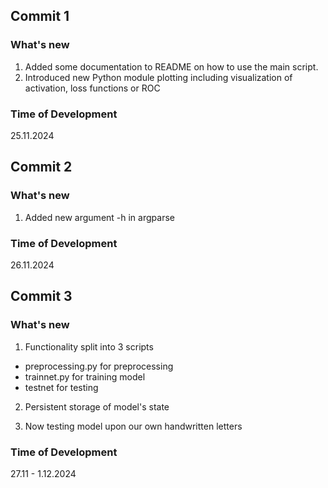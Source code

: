 

## Commit 1

### What's new

1) Added some documentation to README on how to use the main script.
2) Introduced new Python module plotting including visualization of activation, loss functions or ROC

### Time of Development

25.11.2024


## Commit 2

### What's new

1) Added new argument -h in argparse

### Time of Development

26.11.2024

## Commit 3

### What's new

1) Functionality split into 3 scripts


* preprocessing.py for preprocessing
* trainnet.py for training model
* testnet for testing

2) Persistent storage of model's state

3) Now testing model upon our own handwritten letters

### Time of Development

27.11 - 1.12.2024

